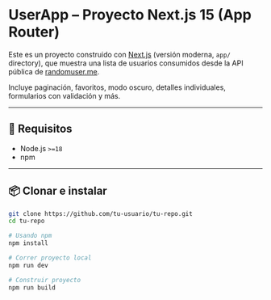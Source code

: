 # UserApp – Proyecto Next.js 15 (App Router)

Este es un proyecto construido con [Next.js](https://nextjs.org) (versión moderna, `app/` directory), que muestra una lista de usuarios consumidos desde la API pública de [randomuser.me](https://randomuser.me/).

Incluye paginación, favoritos, modo oscuro, detalles individuales, formularios con validación y más.

---

## 🚀 Requisitos

- Node.js `>=18`
- npm
---

## 📦 Clonar e instalar

```bash
git clone https://github.com/tu-usuario/tu-repo.git
cd tu-repo

# Usando npm
npm install

# Correr proyecto local
npm run dev

# Construir proyecto
npm run build
```
